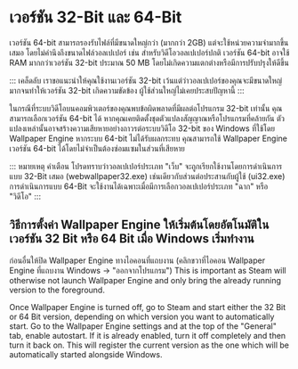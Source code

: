 # เวอร์ชัน 32-Bit และ 64-Bit

เวอร์ชัน 64-bit สามารถรองรับไฟล์ที่มีขนาดใหญ่กว่า (มากกว่า 2GB) แต่จะใช้หน่วยความจำมากขึ้นเสมอ โดยไม่คำนึงถึงขนาดไฟล์วอลเปเปอร์ เช่น สำหรับวิดีโอวอลเปเปอร์ปกติ เวอร์ชัน 64-bit อาจใช้ RAM มากกว่าเวอร์ชัน 32-bit ประมาณ 50 MB โดยไม่เกิดความแตกต่างหรือมีการปรับปรุงให้ดีขึ้น

::: เคล็ดลับ เราขอแนะนำให้คุณใช้งานเวอร์ชัน 32-bit เว้นแต่ว่าวอลเปเปอร์ของคุณจะมีขนาดใหญ่มากจนทำให้เวอร์ชัน 32-bit เกิดความขัดข้อง ผู้ใช้ส่วนใหญ่ไม่เคยประสบปัญหานี้ :::

ในกรณีที่ระบบวิดีโอบนคอมพิวเตอร์ของคุณพบข้อผิดพลาดที่มีผลต่อโปรแกรม 32-bit เท่านั้น คุณสามารถเลือกเวอร์ชัน 64-bit ได้ หากคุณเคยติดตั้งชุดตัวแปลงสัญญาณหรือโปรแกรมที่คล้ายกัน ตัวแปลงเหล่านั้นอาจสร้างความเสียหายอย่างถาวรต่อระบบวิดีโอ 32-bit ของ Windows ที่ใช้โดย Wallpaper Engine หากระบบ 64-bit ไม่ได้รับผลกระทบ คุณสามารถใช้ Wallpaper Engine เวอร์ชัน 64-bit ได้โดยไม่จำเป็นต้องซ่อมแซมในส่วนที่เสียหาย

::: หมายเหตุ คำเตือน โปรดทราบว่าวอลเปเปอร์ประเภท "เว็บ" จะถูกเรียกใช้งานโดยการดำเนินการแบบ 32-Bit เสมอ (webwallpaper32.exe) เช่นเดียวกับส่วนต่อประสานกับผู้ใช้ (ui32.exe) การดำเนินการแบบ 64-Bit จะใช้งานได้เฉพาะเมื่อมีการเลือกวอลเปเปอร์ประเภท "ฉาก" หรือ "วิดีโอ" :::

## วิธีการตั้งค่า Wallpaper Engine ให้เริ่มต้นโดยอัตโนมัติในเวอร์ชัน 32 Bit หรือ 64 Bit เมื่อ Windows เริ่มทำงาน

ก่อนอื่นให้ปิด Wallpaper Engine ทางไอคอนที่แถบงาน (คลิกขวาที่ไอคอน Wallpaper Engine ที่แถบงาน Windows -> "ออกจากโปรแกรม") This is important as Steam will otherwise not launch Wallpaper Engine and only bring the already running version to the foreground.

Once Wallpaper Engine is turned off, go to Steam and start either the 32 Bit or 64 Bit version, depending on which version you want to automatically start. Go to the Wallpaper Engine settings and at the top of the "General" tab, enable autostart. If it is already enabled, turn it off completely and then turn it back on. This will register the current version as the one which will be automatically started alongside Windows. 